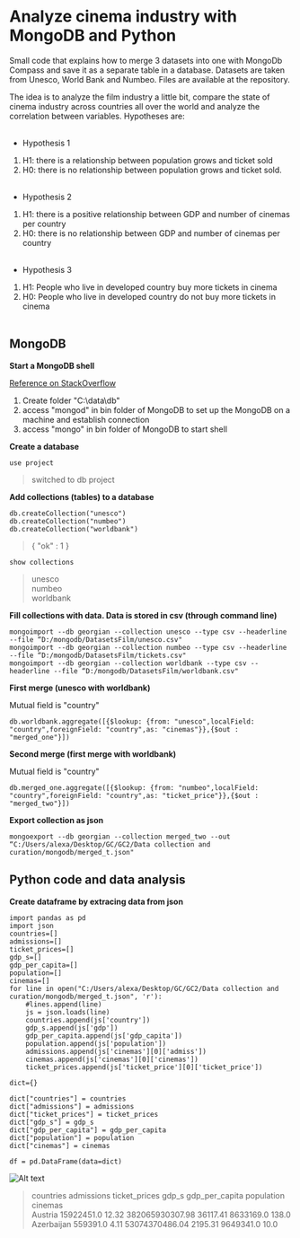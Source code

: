 # Analyze cinema industry with MongoDB and Python
Small code that explains how to merge 3 datasets into one with MongoDb Compass and save it as a separate table in a database. Datasets are taken from Unesco, World Bank and  Numbeo. Files are available at the repository.<br>

The idea is to analyze the film industry a little bit, compare the state of cinema industry across countries all over the world and analyze the correlation between variables. Hypotheses are:<br /><br />



- Hypothesis 1
1. H1: there is a relationship between population grows and ticket sold
2. H0: there is no relationship between population grows and ticket sold.<br /><br />



- Hypothesis 2
1. H1: there is a positive relationship between GDP and number of cinemas per country
2. H0: there is no relationship between GDP and number of cinemas per country <br /><br />



- Hypothesis 3
1. H1: People who live in developed country buy more tickets in cinema
2. H0: People who live in developed country do not buy more tickets in cinema <br /><br />

## MongoDB

**Start a MongoDB shell**

[Reference on StackOverflow](https://stackoverflow.com/questions/42739166/could-not-connect-to-mongodb-on-the-provided-host-and-port?utm_medium=organic&utm_source=google_rich_qa&utm_campaign=google_rich_qa)

1. Create folder "C:\data\db"
2. access "mongod" in bin folder of MongoDB to set up the MongoDB on a machine and establish connection
3. access "mongo" in bin folder of MongoDB to start shell

**Create a database**

`use project`

>switched to db project

**Add collections (tables) to a database**

```
db.createCollection("unesco")
db.createCollection("numbeo")
db.createCollection("worldbank")
```

>{ "ok" : 1 }

`show collections`

>unesco  
>numbeo  
>worldbank  

**Fill collections with data. Data is stored in csv (through command line)**

```
mongoimport --db georgian --collection unesco --type csv --headerline --file “D:/mongodb/DatasetsFilm/unesco.csv"  
mongoimport --db georgian --collection numbeo --type csv --headerline --file “D:/mongodb/DatasetsFilm/tickets.csv"  
mongoimport --db georgian --collection worldbank --type csv --headerline --file “D:/mongodb/DatasetsFilm/worldbank.csv"  
```

**First merge (unesco with worldbank)**

Mutual field is "country"

```db.createCollection("merged_one")
db.worldbank.aggregate([{$lookup: {from: "unesco",localField: "country",foreignField: "country",as: "cinemas"}},{$out : "merged_one"}])
```

**Second merge (first merge with worldbank)**

Mutual field is "country"

```db.createCollection("merged_two")
db.merged_one.aggregate([{$lookup: {from: "numbeo",localField: "country",foreignField: "country",as: "ticket_price"}},{$out : "merged_two"}])
```

**Export collection as json**

```
mongoexport --db georgian --collection merged_two --out “C:/Users/alexa/Desktop/GC/GC2/Data collection and curation/mongodb/merged_t.json"
```

## Python code and data analysis

**Create dataframe by extracing data from json**

```
import pandas as pd
import json
countries=[]
admissions=[]
ticket_prices=[]
gdp_s=[]
gdp_per_capita=[]
population=[]
cinemas=[]
for line in open("C:/Users/alexa/Desktop/GC/GC2/Data collection and curation/mongodb/merged_t.json", 'r'):
    #lines.append(line)
    js = json.loads(line)
    countries.append(js['country'])
    gdp_s.append(js['gdp'])
    gdp_per_capita.append(js['gdp_capita'])
    population.append(js['population'])
    admissions.append(js['cinemas'][0]['admiss'])
    cinemas.append(js['cinemas'][0]['cinemas'])
    ticket_prices.append(js['ticket_price'][0]['ticket_price'])
    
dict={}

dict["countries"] = countries
dict["admissions"] = admissions
dict["ticket_prices"] = ticket_prices
dict["gdp_s"] = gdp_s
dict["gdp_per_capita"] = gdp_per_capita
dict["population"] = population
dict["cinemas"] = cinemas

df = pd.DataFrame(data=dict)
```

![Alt text](D:/viburnum/mongodb_cinemas/Screenshot_25.png?raw=true "Optional Title")

>countries	admissions	ticket_prices	gdp_s	gdp_per_capita	population	cinemas  
>Austria	15922451.0	12.32	382065930307.98	36117.41	8633169.0	138.0  
>Azerbaijan	559391.0	4.11	53074370486.04	2195.31	9649341.0	10.0  
